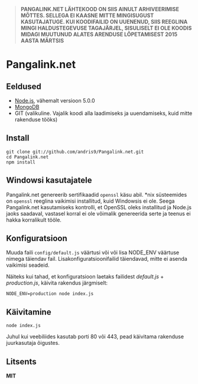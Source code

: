 > **PANGALINK.NET LÄHTEKOOD ON SIIS AINULT ARHIVEERIMISE MÕTTES. SELLEGA EI KAASNE MITTE MINGISUGUST KASUTAJATUGE. KUI KOODIFAILID ON UUENENUD, SIIS REEGLINA MINGI HALDUSTEGEVUSE TAGAJÄRJEL, SISULISELT EI OLE KOODIS MIDAGI MUUTUNUD ALATES ARENDUSE LÕPETAMISEST 2015 AASTA MÄRTSIS**

# Pangalink.net

## Eeldused

  * [Node.js](http://nodejs.org/), vähemalt versioon 5.0.0
  * [MongoDB](http://www.mongodb.org/)
  * GIT (valikuline. Vajalik koodi alla laadimiseks ja uuendamiseks, kuid mitte rakenduse tööks)

## Install

    git clone git://github.com/andris9/Pangalink.net.git
    cd Pangalink.net
    npm install

## Windowsi kasutajatele

Pangalink.net genereerib sertifikaadid `openssl` käsu abil. *nix süsteemides on `openssl` reeglina vaikimisi installitud, kuid Windowsis ei ole. Seega Pangalink.net kasutamiseks kontrolli, et OpenSSL oleks installitud ja Node.js jaoks saadaval, vastasel korral ei ole võimalik genereerida serte ja teenus ei hakka korralikult tööle.

## Konfiguratsioon

Muuda faili `config/default.js` väärtusi või või lisa NODE_ENV väärtuse nimega täiendav fail. Lisakonfiguratsioonifailid täiendavad, mitte ei asenda vaikimisi seadeid.

Näiteks kui tahad, et konfiguratsioon laetaks failidest *default.js* + *production.js*, käivita rakendus järgmiselt:

    NODE_ENV=production node index.js

## Käivitamine

    node index.js

Juhul kui veebiliides kasutab porti 80 või 443, pead käivitama rakenduse juurkasutaja õigustes.

## Litsents

**MIT**
